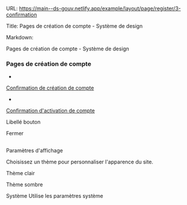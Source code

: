URL:
https://main--ds-gouv.netlify.app/example/layout/page/register/3-confirmation

Title:
Pages de création de compte - Système de design

Markdown:

Pages de création de compte - Système de design


### Pages de création de compte


-
[Confirmation de création de compte](3a-create)


-
[Confirmation d'activation de compte](3b-activate)


Libellé bouton


Fermer


##
Paramètres d'affichage


Choisissez un thème pour personnaliser l'apparence du site.


Thème clair


Thème sombre


Système
Utilise les paramètres système
